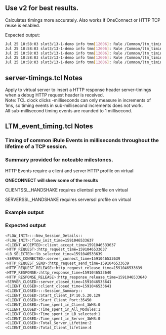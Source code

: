 ## Use v2 for best results. 

Calculates timings more accurately. Also works if OneConnect or HTTP TCP reuse is enabled.  

Expected output:
```bash
Jul 25 10:58:03 slot3/13-1-demo info tmm[12606]: Rule /Common/ltm_timing_v2 <HTTP_RESPONSE_RELEASE>: uniqueID=01658764683040489,Start_Client_IP=10.5.20.23,Start_Client_Port=8544,Client_TCP_Handshake=1,Client_SSL_Handshake=1,F5_HTTP_Request_Processing=0,Server_TCP_Handshake=0,Server_SSL_Handshake=2,Pool_HTTP_response_latency=3,F5_HTTP_Response_Processing=0
Jul 25 10:58:03 slot3/13-1-demo info tmm[12606]: Rule /Common/ltm_timing_v2 <HTTP_RESPONSE_RELEASE>: uniqueID=01658764683040489,HTTP-REUSE,Start_Client_IP=10.5.20.23,Start_Client_Port=8544,F5_HTTP_Request_Processing=0,Pool_HTTP_response_latency=3,F5_HTTP_Response_Processing=0
Jul 25 10:58:03 slot3/13-1-demo info tmm[12606]: Rule /Common/ltm_timing_v2 <HTTP_RESPONSE_RELEASE>: uniqueID=01658764683040489,HTTP-REUSE,Start_Client_IP=10.5.20.23,Start_Client_Port=8544,F5_HTTP_Request_Processing=1,Pool_HTTP_response_latency=3,F5_HTTP_Response_Processing=0
Jul 25 10:58:03 slot3/13-1-demo info tmm[12606]: Rule /Common/ltm_timing_v2 <HTTP_RESPONSE_RELEASE>: uniqueID=01658764683040489,HTTP-REUSE,Start_Client_IP=10.5.20.23,Start_Client_Port=8544,F5_HTTP_Request_Processing=0,Pool_HTTP_response_latency=3,F5_HTTP_Response_Processing=0
Jul 25 10:58:03 slot3/13-1-demo info tmm[12606]: Rule /Common/ltm_timing_v2 <HTTP_RESPONSE_RELEASE>: uniqueID=01658764683040489,HTTP-REUSE,Start_Client_IP=10.5.20.23,Start_Client_Port=8544,F5_HTTP_Request_Processing=0,Pool_HTTP_response_latency=2,F5_HTTP_Response_Processing=0
```

## server-timings.tcl Notes  
Apply to virtual server to insert a HTTP response header server-timings when a debug HTTP request header is received.  
Note: TCL clock clicks -milliseconds can only measure in increments of 1ms, so timing events in sub-millisecond increments does not work.  
All sub-millisecond timing events are rounded to 1 millisecond.  
## LTM_event_timing.tcl Notes   
### Timing of common iRule Events in milliseconds throughout the lifetime of a TCP session. 

### Summary provided for noteable milestones. 
 
 HTTP Events require a client and server HTTP profile on virtual
 
 **ONECONNECT will skew some of the results**
 
 CLIENTSSL_HANDSHAKE requires clientssl profile on virtual
 
 SERVERSSL_HANDSHAKE requires serverssl profile on virtual 
 
### Example output

### Expected output
```bash
<FLOW_INIT>:::New_Session_Details::
<FLOW_INIT>:flow_init_time=1591046533637
<CLIENT_ACCEPTED>:client_accept_time=1591046533637
<HTTP_REQUEST>:http_request_time=1591046533637
<LB_SELECTED>:lb_selected_time=1591046533639
<SERVER_CONNECTED>:server_connect_time=1591046533639
<HTTP_REQUEST_SEND>:http_request_send_time=1591046533639
<HTTP_REQUEST_RELEASE>:http_request_release_time=1591046533639
<HTTP_RESPONSE>:http_response_time=1591046533640
<HTTP_RESPONSE_RELEASE>:http_response_release_time=1591046533640
<SERVER_CLOSED>:server_closed_time=1591046533641
<CLIENT_CLOSED>:client_closed_time=1591046533641
<CLIENT_CLOSED>:::Session_Summary::
<CLIENT_CLOSED>:Start_Client_IP:10.5.20.129
<CLIENT_CLOSED>:Start_Client_Port:35450
<CLIENT_CLOSED>:Time_spent_in_Client_3WHS:0
<CLIENT_CLOSED>:Time_spent_in_All_Modules:1
<CLIENT_CLOSED>:Time_spent_in_LB_selected:1
<CLIENT_CLOSED>:Time_spent_in_Server_3WHS:0
<CLIENT_CLOSED>:Total_Server_Lifetime:2
<CLIENT_CLOSED>:Total_Client_lifetime:4
```
